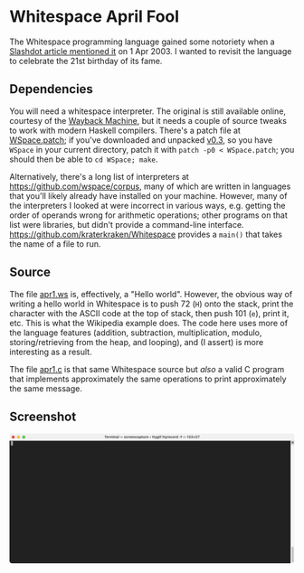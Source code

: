 # Whitespace April Fool

The Whitespace programming language gained some notoriety when a [Slashdot article mentioned it](https://slashdot.org/story/03/04/01/0332202/new-whitespace-only-programming-language) on 1 Apr 2003. I wanted to revisit the language to celebrate the 21st birthday of its fame.

## Dependencies

You will need a whitespace interpreter. The original is still available online, courtesy of the [Wayback Machine](https://web.archive.org/web/20150717140342/http://compsoc.dur.ac.uk/whitespace/download.php), but it needs a couple of source tweaks to work with modern Haskell compilers. There's a patch file at [WSpace.patch](WSpace.patch); if you've downloaded and unpacked [v0.3](https://web.archive.org/web/20150717140342/http://compsoc.dur.ac.uk/whitespace/downloads/wspace-0.3.tgz), so you have `WSpace` in your current directory, patch it with `patch -p0 < WSpace.patch`; you should then be able to `cd WSpace; make`.

Alternatively, there's a long list of interpreters at <https://github.com/wspace/corpus>, many of which are written in languages that you'll likely already have installed on your machine. However, many of the interpreters I looked at were incorrect in various ways, e.g. getting the order of operands wrong for arithmetic operations; other programs on that list were libraries, but didn't provide a command-line interface. <https://github.com/kraterkraken/Whitespace> provides a `main()` that takes the name of a file to run.

## Source

The file [apr1.ws](apr1.ws) is, effectively, a "Hello world". However, the obvious way of writing a hello world in Whitespace is to push 72 (`H`) onto the stack, print the character with the ASCII code at the top of stack, then push 101 (`e`), print it, etc. This is what the Wikipedia example does. The code here uses more of the language features (addition, subtraction, multiplication, modulo, storing/retrieving from the heap, and looping), and (I assert) is more interesting as a result.

The file [apr1.c](apr1.c) is that same Whitespace source but *also* a valid C program that implements approximately the same operations to print approximately the same message.

## Screenshot

![](apr1.gif)
